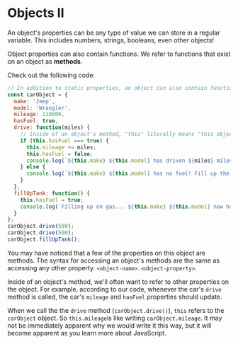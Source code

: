 # Objects II

An object's properties can be any type of value we can store in a regular variable. This includes numbers, strings, booleans, even other objects!

Object properties can also contain functions. We refer to functions that exist on an object as **methods**.

Check out the following code:

```javascript
// In addition to static properties, an object can also contain functions we refer to as methods
const carObject = {
  make: 'Jeep',
  model: 'Wrangler',
  mileage: 110000,
  hasFuel: true,
  drive: function(miles) {
    // Inside of an object's method, "this" literally means "this object"
    if (this.hasFuel === true) {
      this.mileage += miles;
      this.hasFuel = false;
      console.log(`${this.make} ${this.model} has driven ${miles} miles! Total mileage is now ${this.mileage}!`);
    } else {
      console.log(`${this.make} ${this.model} has no fuel! Fill up the tank before driving!`);
    }
  },
  fillUpTank: function() {
    this.hasFuel = true;
    console.log(`Filling up on gas... ${this.make} ${this.model} now has a full tank!`);
  }
};
carObject.drive(500);
carObject.drive(500);
carObject.fillUpTank();
```

You may have noticed that a few of the properties on this object are methods. The syntax for accessing an object's methods are the same as accessing any other property. `<object-name>.<object-property>`.

Inside of an object's method, we'll often want to refer to other properties on the object. For example, according to our code, whenever the car's `drive` method is called, the car's `mileage` and `hasFuel` properties should update.

When we call the the `drive` method \(`carObject.drive()`\), `this` refers to the `carObject` object. So `this.mileage`is like writing `carObject.mileage`. It may not be immediately apparent why we would write it this way, but it will become apparent as you learn more about JavaScript.

